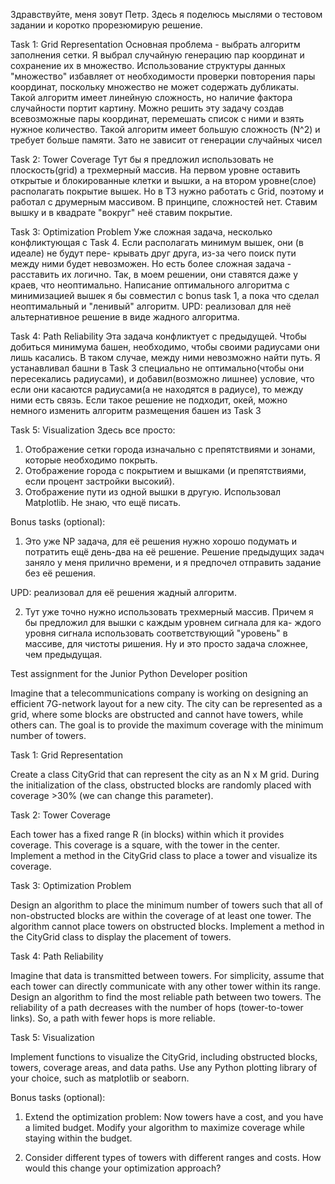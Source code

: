 Здравствуйте, меня зовут Петр. Здесь я поделюсь мыслями о тестовом задании и коротко прорезюмирую решение.

Task 1: Grid Representation
Основная проблема - выбрать алгоритм заполнения сетки. Я выбрал случайную генерацию пар координат и сохранение их в множество.
Использование структуры данных "множество" избавляет от необходимости проверки повторения пары координат, поскольку
множество не может содержать дубликаты. Такой алгоритм имеет линейную сложность, но наличие фактора случайности портит картину.
Можно решить эту задачу создав всевозможные пары координат, перемешать список с ними и взять нужное количество.
Такой алгоритм имеет большую сложность (N^2) и требует больше памяти. Зато не зависит от генерации случайных чисел

Task 2: Tower Coverage
Тут бы я предложил использовать не плоскость(grid) а трехмерный массив. На первом уровне оставить открытые и блокированные
клетки и вышки, а на втором уровне(слое) располагать покрытие вышек. Но в ТЗ нужно работать с Grid, поэтому и работал с
друмерным массивом. В принципе, сложностей нет. Ставим вышку и в квадрате "вокруг" неё ставим покрытие.

Task 3: Optimization Problem
Уже сложная задача, несколько конфликтующая c Task 4. Если располагать минимум вышек, они (в идеале) не будут пере-
крывать друг друга, из-за чего поиск пути между ними будет невозможен.
Но есть более сложная задача - расставить их логично. Так, в моем решении, они ставятся даже у краев, что неоптимально.
Написание оптимального алгоритма с минимизацией вышек я бы совместил с bonus task 1, а пока что сделал неоптимальный
и "ленивый" алгоритм.
UPD: реализовал для неё альтернативное решение в виде жадного алгоритма.

Task 4: Path Reliability
Эта задача конфликтует с предыдущей. Чтобы добиться минимума башен, необходимо, чтобы своими радиусами они лишь касались.
В таком случае, между ними невозможно найти путь. Я устанавливал башни в Task 3 специально не оптимально(чтобы они
пересекались радиусами), и добавил(возможно лишнее) условие, что если они касаются радиусами(а не находятся в радиусе),
то между ними есть связь. Если такое решение не подходит, окей, можно немного изменить алгоритм размещения башен из Task 3

Task 5: Visualization
Здесь все просто:
1. Отображение сетки города изначально с препятствиями и зонами, которые необходимо покрыть.
2. Отображение города с покрытием и вышками (и препятствиями, если процент застройки высокий).
3. Отображение пути из одной вышки в другую.
Использовал Matplotlib. Не знаю, что ещё писать.

Bonus tasks (optional):
1. Это уже NP задача, для её решения нужно хорошо подумать и потратить ещё день-два на её решение. Решение предыдущих
задач заняло у меня прилично времени, и я предпочел отправить задание без её решения.

UPD: реализовал для её решения жадный алгоритм.

2. Тут уже точно нужно использовать трехмерный массив. Причем я бы предложил для вышки с каждым уровнем сигнала для ка-
ждого уровня сигнала использовать соответствующий "уровень" в массиве, для чистоты ришения. Ну и это просто задача сложнее,
чем предыдущая.

Test assignment 
for the Junior Python Developer position


Imagine that a telecommunications company is working on designing an efficient 7G-network layout for a new city. The city can be represented as a grid, where some blocks are obstructed and cannot have towers, while others can. The goal is to provide the maximum coverage with the minimum number of towers.

Task 1: Grid Representation

Create a class CityGrid that can represent the city as an N x M grid. During the initialization of the class, obstructed blocks are randomly placed with coverage >30% (we can change this parameter).

Task 2: Tower Coverage

Each tower has a fixed range R (in blocks) within which it provides coverage. This coverage is a square, with the tower in the center.
Implement a method in the CityGrid class to place a tower and visualize its coverage.

Task 3: Optimization Problem

Design an algorithm to place the minimum number of towers such that all of non-obstructed blocks are within the coverage of at least one tower. The algorithm cannot place towers on obstructed blocks.
Implement a method in the CityGrid class to display the placement of towers.

Task 4: Path Reliability

Imagine that data is transmitted between towers. For simplicity, assume that each tower can directly communicate with any other tower within its range.
Design an algorithm to find the most reliable path between two towers. The reliability of a path decreases with the number of hops (tower-to-tower links). So, a path with fewer hops is more reliable.

Task 5: Visualization

Implement functions to visualize the CityGrid, including obstructed blocks, towers, coverage areas, and data paths.
Use any Python plotting library of your choice, such as matplotlib or seaborn.

Bonus tasks (optional):
1. Extend the optimization problem: Now towers have a cost, and you have a limited budget. Modify your algorithm to maximize coverage while staying within the budget.

2. Consider different types of towers with different ranges and costs. How would this change your optimization approach?

